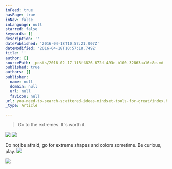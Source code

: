 ```yaml
---
inFeed: true
hasPage: true
inNav: false
inLanguage: null
starred: false
keywords: []
description: ''
datePublished: '2016-04-18T10:57:21.007Z'
dateModified: '2016-04-18T10:57:18.749Z'
title: ''
author: []
sourcePath: _posts/2016-02-17-1f8ff826-672d-493e-b100-32863aa16c8e.md
published: true
authors: []
publisher:
  name: null
  domain: null
  url: null
  favicon: null
url: you-need-to-search-scattered-ideas-mindset-tools-for-great/index.html
_type: Article

---
```

> Go to the extremes. It's worth it.

![](https://the-grid-user-content.s3-us-west-2.amazonaws.com/c1618c0c-4eab-496c-94ef-249d23f1e808.png)
![](https://the-grid-user-content.s3-us-west-2.amazonaws.com/297856fa-d2fb-46fd-811e-d4f6574d5bbf.png)

Do not be afraid, go for extreme shapes and colors sometime. Be curious, play.
![](https://the-grid-user-content.s3-us-west-2.amazonaws.com/ae2a7dd0-4e61-4e9e-aecf-647c3958257f.png)

  
![](https://the-grid-user-content.s3-us-west-2.amazonaws.com/e8b52d73-f347-468d-b63e-94339496a4d8.png)